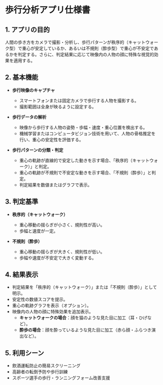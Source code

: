 # 歩行分析アプリ仕様書

## 1. アプリの目的
人間の歩き方をカメラで撮影・分析し、歩行パターンが秩序的（キャットウォーク型）で重心が安定しているか、あるいは不規則（酔歩型）で重心が不安定であるかを判定する。さらに、判定結果に応じて映像内の人物の顔に特殊な視覚的効果を適用する。

## 2. 基本機能

- **歩行映像のキャプチャ**
  - スマートフォンまたは固定カメラで歩行する人物を撮影する。
  - 撮影範囲は全身が映るように設定する。

- **歩行データの解析**
  - 映像から歩行する人物の姿勢・歩幅・速度・重心位置を検出する。
  - 機械学習またはコンピュータビジョン技術を用いて、人物の骨格推定を行い、重心の安定性を評価する。

- **歩行パターンの分類・判定**
  - 重心の軌跡が直線的で安定した動きを示す場合、「秩序的（キャットウォーク）」と判定。
  - 重心の軌跡が不規則で不安定な動きを示す場合、「不規則（酔歩）」と判定。
  - 判定結果を数値またはグラフで表示。

## 3. 判定基準

- **秩序的（キャットウォーク）**
  - 重心移動の揺らぎが小さく、規則性が高い。
  - 歩幅と速度が一定。

- **不規則（酔歩）**
  - 重心移動の揺らぎが大きく、規則性が低い。
  - 歩幅や速度が不安定で大きく変動する。

## 4. 結果表示

- 判定結果を「秩序的（キャットウォーク）」または「不規則（酔歩）」として明示。
- 安定性の数値スコアを提示。
- 重心の軌跡グラフを表示（オプション）。
- 映像内の人物の顔に特殊効果を追加表示。
  - **キャットウォークの場合**：顔を猫のような見た目に加工（耳・ひげなど）。
  - **酔歩の場合**：顔を酔っているような見た目に加工（赤ら顔・ふらつき演出など）。

## 5. 利用シーン

- 飲酒運転防止の簡易スクリーニング
- 高齢者の転倒予防や歩行訓練
- スポーツ選手の歩行・ランニングフォーム改善支援
